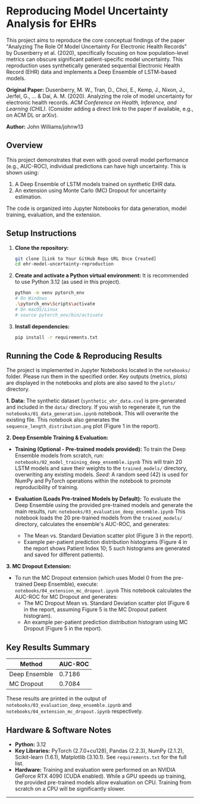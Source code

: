 # Reproducing Model Uncertainty Analysis for EHRs

This project aims to reproduce the core conceptual findings of the paper "Analyzing The Role Of Model Uncertainty For Electronic Health Records" by Dusenberry et al. (2020), specifically focusing on how population-level metrics can obscure significant patient-specific model uncertainty. This reproduction uses synthetically generated sequential Electronic Health Record (EHR) data and implements a Deep Ensemble of LSTM-based models.

**Original Paper:**
Dusenberry, M. W., Tran, D., Choi, E., Kemp, J., Nixon, J., Jerfel, G., ... & Dai, A. M. (2020). Analyzing the role of model uncertainty for electronic health records. *ACM Conference on Health, Inference, and Learning (CHIL)*. (Consider adding a direct link to the paper if available, e.g., on ACM DL or arXiv).

**Author:** John Williams/johnw13


## Overview

This project demonstrates that even with good overall model performance (e.g., AUC-ROC), individual predictions can have high uncertainty. This is shown using:
1.  A Deep Ensemble of LSTM models trained on synthetic EHR data.
2.  An extension using Monte Carlo (MC) Dropout for uncertainty estimation.

The code is organized into Jupyter Notebooks for data generation, model training, evaluation, and the extension.

## Setup Instructions

1.  **Clone the repository:**
    ```bash
    git clone [Link to Your GitHub Repo URL Once Created]
    cd ehr-model-uncertainty-reproduction
    ```

2.  **Create and activate a Python virtual environment:**
    It is recommended to use Python 3.12 (as used in this project).
    ```bash
    python -m venv pytorch_env 
    # On Windows
    .\pytorch_env\Scripts\activate
    # On macOS/Linux
    # source pytorch_env/bin/activate
    ```

3.  **Install dependencies:**
    ```bash
    pip install -r requirements.txt
    ```

## Running the Code & Reproducing Results

The project is implemented in Jupyter Notebooks located in the `notebooks/` folder. Please run them in the specified order. Key outputs (metrics, plots) are displayed in the notebooks and plots are also saved to the `plots/` directory.

**1. Data:**
   The synthetic dataset (`synthetic_ehr_data.csv`) is pre-generated and included in the `data/` directory.
   If you wish to regenerate it, run the `notebooks/01_data_generation.ipynb` notebook. This will overwrite the existing file. This notebook also generates the `sequence_length_distribution.png` plot (Figure 1 in the report).

**2. Deep Ensemble Training & Evaluation:**

   * **Training (Optional - Pre-trained models provided):**
        To train the Deep Ensemble models from scratch, run:
        `notebooks/02_model_training_deep_ensemble.ipynb`
        This will train 20 LSTM models and save their weights to the `trained_models/` directory, overwriting any existing models.
        *Seed:* A random seed (42) is used for NumPy and PyTorch operations within the notebook to promote reproducibility of training.

   * **Evaluation (Loads Pre-trained Models by Default):**
        To evaluate the Deep Ensemble using the provided pre-trained models and generate the main results, run:
        `notebooks/03_evaluation_deep_ensemble.ipynb`
        This notebook loads the 20 pre-trained models from the `trained_models/` directory, calculates the ensemble's AUC-ROC, and generates:
        * The Mean vs. Standard Deviation scatter plot (Figure 3 in the report).
        * Example per-patient prediction distribution histograms (Figure 4 in the report shows Patient Index 10; 5 such histograms are generated and saved for different patients).

**3. MC Dropout Extension:**

   * To run the MC Dropout extension (which uses Model 0 from the pre-trained Deep Ensemble), execute:
        `notebooks/04_extension_mc_dropout.ipynb`
        This notebook calculates the AUC-ROC for MC Dropout and generates:
        * The MC Dropout Mean vs. Standard Deviation scatter plot (Figure 6 in the report, assuming Figure 5 is the MC Dropout patient histogram).
        * An example per-patient prediction distribution histogram using MC Dropout (Figure 5 in the report).

## Key Results Summary

| Method          | AUC-ROC |
|-----------------|---------|
| Deep Ensemble   | 0.7186  |
| MC Dropout      | 0.7084  |

These results are printed in the output of `notebooks/03_evaluation_deep_ensemble.ipynb` and `notebooks/04_extension_mc_dropout.ipynb` respectively.

## Hardware & Software Notes
* **Python:** 3.12
* **Key Libraries:** PyTorch (2.7.0+cu128), Pandas (2.2.3), NumPy (2.1.2), Scikit-learn (1.6.1), Matplotlib (3.10.1). See `requirements.txt` for the full list.
* **Hardware:** Training and evaluation were performed on an NVIDIA GeForce RTX 4090 (CUDA enabled). While a GPU speeds up training, the provided pre-trained models allow evaluation on CPU. Training from scratch on a CPU will be significantly slower.

---

